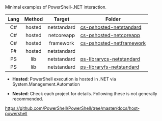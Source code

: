 Minimal examples of PowerShell-.NET interaction.


|Lang |Method   |Target     |Folder
|:---:|:-------:|:---------:|---------
|C#   |hosted   |netstandard|[cs-pshosted-netstandard](./cs-pshosted-netstandard)
|C#   |hosted   |netcoreapp |[cs-pshosted-netcoreapp](./cs-pshosted-netcoreapp)
|C#   |hosted   |framework  |[cs-pshosted-netframework](./cs-pshosted-netframework)
|F#   |hosted   |netstandard|
|PS   |lib      |netstandard|[ps-librarycs-netstandard](ps-librarycs-netstandard)
|PS   |lib      |netstandard|[ps-libraryfs-netstandard](ps-libraryfs-netstandard)

* **Hosted**: PowerShell execution is hosted in .NET via System.Management.Automation

* **Nested**: Check each project for details. Following these is not generally recommended.



https://github.com/PowerShell/PowerShell/tree/master/docs/host-powershell


